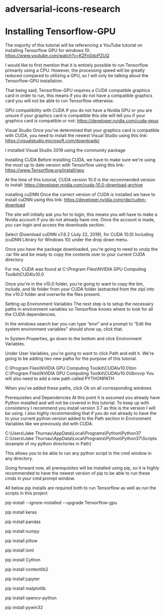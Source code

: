 # adversarial-icons-research

# Installing Tensorflow-GPU

The majority of this tutorial will be referencing a YouTube tutorial on installing Tensorflow GPU for windows 10: https://www.youtube.com/watch?v=KZFn0dvPZUQ

I would like to first mention that it is entirely possible to run Tensorflow primarily using a CPU. However, the processing speed will be greatly reduced compared to utilizing a GPU, so I will only be talking about the Tensorflow-GPU installation.

That being said, Tensorflow-GPU requires a CUDA compatible graphics card in order to run, this means if you do not have a compatible graphics card you will not be able to run Tensorflow otherwise.

GPU compatibility with CUDA
If you do not have a Nvidia GPU or you are unsure if your graphics card is compatible this site will tell you if your graphics card is compatible or not: https://developer.nvidia.com/cuda-gpus

Visual Studio
Once you've determined that your graphics card is compatible with CUDA, you need to install the newest Visual Studio using this link: https://visualstudio.microsoft.com/downloads/

I installed Visual Studio 2019 using the community package

Installing CUDA
Before installing CUDA, we have to make sure we're using the most up to date version with Tensorflow using this link: https://www.Tensorflow.org/install/gpu

At the time of this tutorial, CUDA version 10.0 is the recommended version to install: https://developer.nvidia.com/cuda-10.0-download-archive

installing cuDNN
Once the correct version of CUDA is installed we have to install cuDNN using this link: https://developer.nvidia.com/rdp/cudnn-download

The site will initially ask you for to login, this means you will have to make a Nvidia account if you do not already have one. Once the account is made, you can login and access the downloads section.

Select (Download cuDNN v7.6.2 (July 22, 2019), for CUDA 10.0) Including (cuDNN Library for Windows 10) under the drop down menu.

Once you have the package downloaded, you're going to need to unzip the .rar file and be ready to copy the contents over to your current CUDA directory

For me, CUDA was found at C:\Program Files\NVIDIA GPU Computing Toolkit\CUDA\v10.0

Once you're in the v10.0 folder, you're going to want to copy the bin, include, and lib folder from your CUDA folder (extracted from the zip) into the v10.0 folder and overwrite the files present.

Setting up Environment Variables
The next step is to setup the necessary paths in environment variables so Tensorflow knows where to look for all the CUDA dependencies.

In the windows search bar you can type “envi” and a prompt to "Edit the system environment variables" should show up, click that.

In System Properties, go down to the bottom and click Environment Variables.

Under User Variables, you're going to want to click Path and edit it. We're going to be adding two new paths for the purpose of this tutorial.

C:\Program Files\NVIDIA GPU Computing Toolkit\CUDA\v10.0\bin
C:\Program Files\NVIDIA GPU Computing Toolkit\CUDA\v10.0\libnvvp
You will also need to add a new path called PYTHONPATH 

When you've added these paths, click Ok on all corresponding windows

Prerequisites and Dependencies
At this point it is assumed you already have Python installed and will not be covered in this tutorial. To keep up with consistency I recommend you install version 3.7 as this is the version I will be using. I also highly recommending that if you do not already to have the to your current python version added to the Path section in Environment Variables like we previously did with CUDA.

C:\Users\Jake Thurnau\AppData\Local\Programs\Python\Python37
C:\Users\Jake Thurnau\AppData\Local\Programs\Python\Python37\Scripts
(example of my python directories in Path)

This allows you to be able to run any python script in the cmd window in any directory.

Going forward now, all prerequisites will be installed using pip, so it is highly recommended to have the newest version of pip to be able to run these cmds in your cmd prompt window.

All below pip installs are required both to run Tensorflow as well as run the scripts in this project

pip install --ignore-installed --upgrade Tensorflow-gpu

pip install keras

pip install pandas

pip install numpy

pip install pillow

pip install lxml

pip install Cython

pip install contextlib2

pip install jupyter

pip install matplotlib

pip install opencv-python

pip install pywin32
